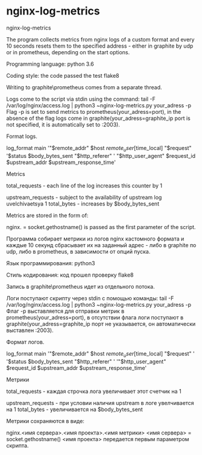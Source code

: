 # nginx-log-metrics

nginx-log-metrics


The program collects metrics from nginx logs of a custom format and every 10 seconds resets them to the specified address - either in graphite by udp or in prometheus, depending on the start options.

Programming language: python 3.6

Coding style: the code passed the test flake8

Writing to graphite\prometheus comes from a separate thread.

Logs come to the script via stdin using the command: tail -F /var/log/nginx/access.log | python3 ~nginx-log-metrics.py your_adress -p Flag -p is set to send metrics to prometheus(your_adress=port), in the absence of the flag logs come in graphite(your_adress=graphite_ip port is not specified, it is automatically set to :2003).

Format logs.

log_format main '"$remote_addr" $host $remote_user [$time_local] "$request" '$status $body_bytes_sent "$http_referer" ' "$http_user_agent" $request_id $upstream_addr $upstream_response_time'

Metrics

total_requests - each line of the log increases this counter by 1

upstream_requests - subject to the availability of upstream log uvelchivaetsya 1 total_bytes - increases by $body_bytes_sent

Metrics are stored in the form of:

nginx.<server name.><project name.><metric name> <server name> = socket.gethostname() <project name> is passed as the first parameter of the script.


Программа собирает метрики из логов nginx кастомного формата и каждые 10 секунд сбрасывает их на заданный адрес - либо в graphite по udp, либо в prometheus, в зависимости от опций пуска.

Язык программирования: python3

Стиль кодирования: код прошел проверку flake8

Запись в graphite\prometheus идет из отдельного потока.

Логи поступают скрипту через stdin с помощью команды: tail -F /var/log/nginx/access.log | python3 ~nginx-log-metrics.py your_adress -p Флаг -p выставляется для отправки метрик в prometheus(your_adress=port), в отсутствии флага логи поступают в graphite(your_adress=graphite_ip порт не указывается, он автоматически выставлен :2003).

Формат логов.

log_format main '"$remote_addr" $host $remote_user [$time_local] "$request" ' '$status $body_bytes_sent "$http_referer" ' '"$http_user_agent" $request_id $upstream_addr $upstream_response_time'

Метрики

total_requests - каждая строчка лога увеличивает этот счетчик на 1

upstream_requests - при условии наличия upstream в логе увелчивается на 1
total_bytes - увеличивается на $body_bytes_sent

Метрики сохраняются в виде:

nginx.<имя сервера>.<имя проекта>.<имя метрики> <имя сервера> = socket.gethostname() <имя проекта> передается первым параметром скрипта.


